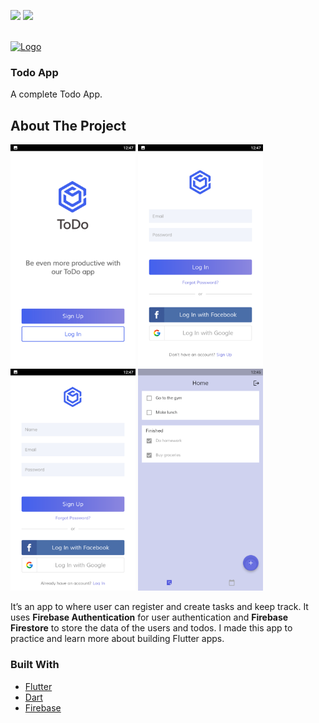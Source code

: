 ![](https://img.shields.io/badge/-Flutter-green)
![](https://img.shields.io/badge/-Firebase-blue)
<div id="top"></div>


<!-- PROJECT LOGO -->
<br />
<div align="start">
  <a href="">
    <img src="https://cdn-icons.flaticon.com/png/512/1047/premium/1047503.png?token=exp=1642180778~hmac=7d7475b3db5ff2b2d96f92ef5b082e5b" alt="Logo" width="80" height="80">
  </a>

  <h3 align="start">Todo App</h3>

  <p align="start">
    A complete Todo App.
  </p>
</div>

<!-- ABOUT THE PROJECT -->
## About The Project
<p>
<img src="ss0.png" alt="screenshot 0" width="200">
<img src="ss1.png" alt="screenshot 1" width="200">
<img src="ss2.png" alt="screenshot 2" width="200">
<img src="ss3.png" alt="screenshot 3" width="200">
</p>

<p>
  It’s an app to where user can register and create tasks and keep track. It uses <b>Firebase Authentication</b> for user authentication and <b>Firebase Firestore</b> to store the data of the users and todos.
I made this app to practice and learn more about building Flutter apps.
</p>

                                                                               
### Built With

* [Flutter](https://flutter.dev/)
* [Dart](https://dart.dev/)
* [Firebase](https://firebase.google.com/)

